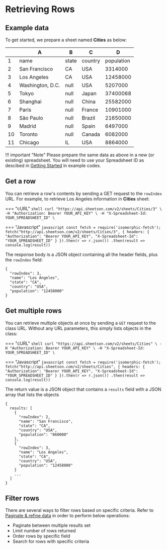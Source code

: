 # Retrieving Rows

## Example data
To get started, we prepare a sheet named **Cities** as below:
<div class='example'>

|  | A               | B     | C       | D          |
|--| --------------- | ----- | ------- | ---------- |
|1 | name            | state | country | population |
|2 | San Francisco   | CA    | USA     | 3314000    |
|3 | Los Angeles     | CA    | USA     | 12458000   |
|4 | Washington, D.C.| null  | USA     | 5207000    |
|5 | Tokyo           | null  | Japan   | 37400068   |
|6 | Shanghai        | null  | China   | 25582000   |
|7 | Paris           | null  | France  | 10901000   |
|8 | São Paulo       | null  | Brazil  | 21650000   |
|9 | Madrid          | null  | Spain   | 6497000    |
|10| Toronto         | null  | Canada  | 6082000	  |
|11| Chicago         | IL    | USA     | 8864000    |

</div>

!!! important "Note"
    Please prepare the same data as above in a new (or existing) spreadsheet. You will need to use your Spreadsheet ID as descibed in [Getting Started](/getting-started) in example codes.

##  Get a row
You can retrieve a row's contents by sending a GET request to the `rowIndex` URL. For example, to retrieve Los Angeles information in **Cities** sheet:

=== "cURL"
    ``` shell
    curl "https://api.sheetson.com/v2/sheets/Cities/3" \
    -H "Authorization: Bearer YOUR_API_KEY" \
    -H "X-Spreadsheet-Id: YOUR_SPREADSHEET_ID" \
    ```

=== "Javascript"
    ``` javascript
    const fetch = require('isomorphic-fetch');
    fetch("http://api.sheetson.com/v2/sheets/Cities/3", {
      headers: {
        "Authorization": "Bearer YOUR_API_KEY",
        "X-Spreadsheet-Id": "YOUR_SPREADSHEET_ID"
      }
    }).then(r => r.json())
    .then(result => console.log(result))
    ```

The response body is a JSON object containing all the header fields, plus the `rowIndex` field:
```
{
  "rowIndex": 3,
  "name": "Los Angeles", 
  "state": "CA", 
  "country": "USA",
  "population": "12458000"
}
```
## Get multiple rows
You can retrieve multiple objects at once by sending a `GET` request to the class URL. Without any URL parameters, this simply lists objects in the class:

=== "cURL"
    ``` shell
    curl "https://api.sheetson.com/v2/sheets/Cities" \
    -H "Authorization: Bearer YOUR_API_KEY" \
    -H "X-Spreadsheet-Id: YOUR_SPREADSHEET_ID" \
    ```

=== "Javascript"
    ``` javascript
    const fetch = require('isomorphic-fetch');
    fetch("http://api.sheetson.com/v2/sheets/Cities", {
      headers: {
        "Authorization": "Bearer YOUR_API_KEY",
        "X-Spreadsheet-Id": "YOUR_SPREADSHEET_ID"
      }
    }).then(r => r.json())
    .then(result => console.log(result))
    ```

The return value is a JSON object that contains a `results` field with a JSON array that lists the objects
```
{
  results: [
    {
      "rowIndex": 2,
      "name": "San Francisco", 
      "state": "CA", 
      "country": "USA",
      "population": "860000"
    },
    {
      "rowIndex": 3,
      "name": "Los Angeles", 
      "state": "CA", 
      "country": "USA",
      "population": "12458000"
    }
    ...
  ]
}
```

## Filter rows
There are several ways to filter rows based on specific criteria. Refer to [Paginate & refine data](/paginate-filter) in order to perform below operations:

 - Paginate between multiple results set
 - Limit number of rows returned
 - Order rows by specific field
 - Search for rows with specific criteria
